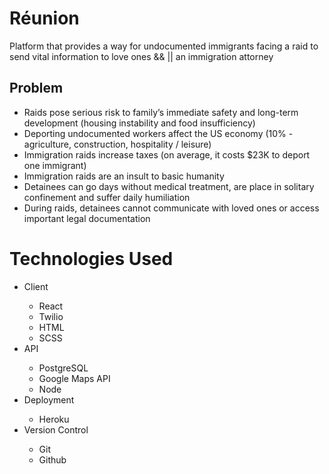 # Réunion

Platform that provides a way for undocumented immigrants facing a raid to send vital information to love ones && || an immigration attorney

## Problem

- Raids pose serious risk to family’s immediate safety and long-term development (housing instability and food insufficiency)
- Deporting undocumented workers affect the US economy (10% - agriculture, construction, hospitality / leisure)
- Immigration raids increase taxes (on average, it costs $23K to deport one immigrant)
- Immigration raids are an insult to basic humanity
- Detainees can go days without medical treatment, are place in solitary confinement and suffer daily humiliation
- During raids, detainees cannot communicate with loved ones or access important legal documentation


# Technologies Used

<ul>
  <li>Client</li>
    <ul>
      <li>React</li>
      <li>Twilio</li>
      <li>HTML</li>
      <li>SCSS</li>
    </ul>
  <li>API</li>
    <ul>
      <li>PostgreSQL</li>
      <li>Google Maps API</li>
      <li>Node</li>
    </ul>
  <li>Deployment</li>
    <ul>
      <li>Heroku</li>
      <!-- <li>Github Pages</li> -->
    </ul>
  <li>Version Control</li>
    <ul>
      <li>Git</li>
      <li>Github</li>
    </ul>
</ul>
